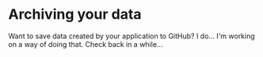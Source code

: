 # Archiving your data
Want to save data created by your application to GitHub?
I do...
I'm working on a way of doing that.
Check back in a while...
